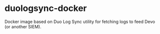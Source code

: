 # duologsync-docker
Docker image based on Duo Log Sync utility for fetching logs to feed Devo (or another SIEM). 
